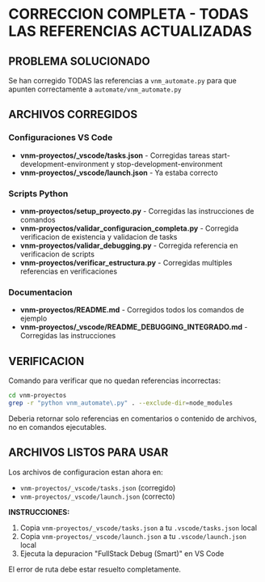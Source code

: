 # CORRECCION COMPLETA - TODAS LAS REFERENCIAS ACTUALIZADAS

## PROBLEMA SOLUCIONADO
Se han corregido TODAS las referencias a `vnm_automate.py` para que apunten correctamente a `automate/vnm_automate.py`

## ARCHIVOS CORREGIDOS

### Configuraciones VS Code
- **vnm-proyectos/_vscode/tasks.json** - Corregidas tareas start-development-environment y stop-development-environment
- **vnm-proyectos/_vscode/launch.json** - Ya estaba correcto

### Scripts Python
- **vnm-proyectos/setup_proyecto.py** - Corregidas las instrucciones de comandos
- **vnm-proyectos/validar_configuracion_completa.py** - Corregida verificacion de existencia y validacion de tasks
- **vnm-proyectos/validar_debugging.py** - Corregida referencia en verificacion de scripts
- **vnm-proyectos/verificar_estructura.py** - Corregidas multiples referencias en verificaciones

### Documentacion
- **vnm-proyectos/README.md** - Corregidos todos los comandos de ejemplo
- **vnm-proyectos/_vscode/README_DEBUGGING_INTEGRADO.md** - Corregidas las instrucciones

## VERIFICACION
Comando para verificar que no quedan referencias incorrectas:
```bash
cd vnm-proyectos
grep -r "python vnm_automate\.py" . --exclude-dir=node_modules
```

Deberia retornar solo referencias en comentarios o contenido de archivos, no en comandos ejecutables.

## ARCHIVOS LISTOS PARA USAR
Los archivos de configuracion estan ahora en:
- `vnm-proyectos/_vscode/tasks.json` (corregido)
- `vnm-proyectos/_vscode/launch.json` (correcto)

**INSTRUCCIONES:**
1. Copia `vnm-proyectos/_vscode/tasks.json` a tu `.vscode/tasks.json` local
2. Copia `vnm-proyectos/_vscode/launch.json` a tu `.vscode/launch.json` local  
3. Ejecuta la depuracion "FullStack Debug (Smart)" en VS Code

El error de ruta debe estar resuelto completamente.